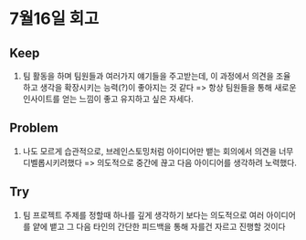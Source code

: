 # 7월16일 회고

## Keep
1. 팀 활동을 하며 팀원들과 여러가지 얘기들을 주고받는데, 이 과정에서 의견을 조율하고 생각을 확장시키는 능력(?)이 좋아지는 것 같다 => 항상 팀원들을 통해 새로운 인사이트를 얻는 느낌이 좋고 유지하고 싶은 자세다.


## Problem
1. 나도 모르게 습관적으로, 브레인스토밍처럼 아이디어만 뱉는 회의에서 의견을 너무 디벨롭시키려했다 => 의도적으로 중간에 끊고 다음 아이디어를 생각하려 노력했다.

## Try
1. 팀 프로젝트 주제를 정할때 하나를 깊게 생각하기 보다는 의도적으로 여러 아이디어를 얕에 뱉고 그 다음 타인의 간단한 피드백을 통해 자를건 자르고 진행할 것이다